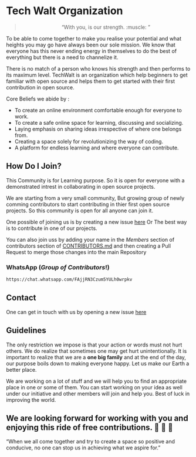 # Tech Walt Organization

> <center> “With you, is our strength. :muscle: ” </center>

To be able to come together to make you realise your potential and what heights you may go have always been our sole mission. We know that everyone has this never ending energy in themselves to do the best of everything but there is a need to channelize it.

There is no match of a person who knows his strength and then performs to its maximum level. TechWalt is an organization which help beginners to get familiar with open source and helps them to get started with their first contribution in open source.

Core Beliefs we abide by :
*	To create an online environment comfortable enough for everyone to work.
*	To create a safe online space for learning, discussing and socializing.
*	Laying emphasis on sharing ideas irrespective of where one belongs from.
*	Creating a space solely for revolutionizing the way of coding. 
*	A platform for endless learning and where everyone can contribute.

## How Do I Join?

This Community is for Learning purpose. So it is open for everyone with a demonstrated intrest in collaborating in open source projects.

We are starting from a very small community, But growing group of newly comming contributors to start contributing in thier first open source projects. So this community is open for all anyone can join it. 

One possible of joining us is by creating a new issue [here](https://github.com/priyansh19/Join_TechWalt/issues/new) Or The best way is to contribute in one of our projects.

You can also join uss by adding your name in the *Members* section of contributors section of [CONTRIBUTORS.md](https://github.com/priyansh19/Join_TechWalt/blob/master/CONTRIBUTORS.md) and then creating a Pull Request to merge those changes into the main Repository

### WhatsApp (*Group of Contributors*!)

```md
https://chat.whatsapp.com/FAjjRN3Czum5YULh0wrpkv
```
## Contact

One can get in touch with us by opening a new issue [here](https://github.com/priyansh19/Join_TechWalt/issues/new)

## Guidelines 

The only restriction we impose is that your action or words must not hurt others. We do realize that sometimes one may get hurt unintentionally. It is important to realize that we are a **one big family** and at the end of the day, our purpose boils down to making everyone happy. Let us make our Earth a better place.

We are working on a lot of stuff and we will help you to find an appropriate place in one or some of them. You can start working on your idea as well under our initiative and other members will join and help you. Best of luck in improving the world.

## We are looking forward for working with you and enjoying this ride of free contributions. :wine_glass: :cake: :dancer: 
“When we all come together and try to create a space so positive and conducive, no one can stop us in achieving what we aspire for.”


